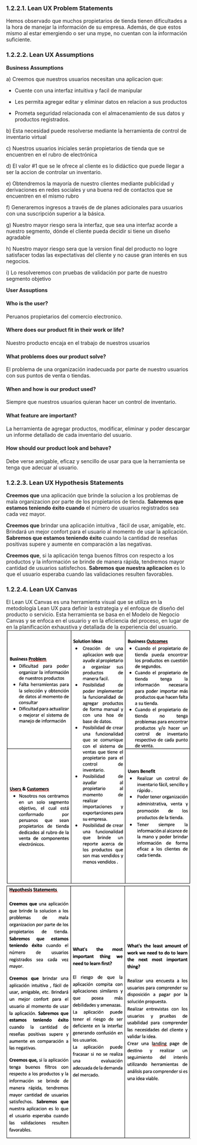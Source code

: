 ### 1.2.2.1. Lean UX Problem Statements
 Hemos observado que muchos propietarios de tienda tienen dificultades a la hora de manejar la información de su empresa. Además, de que estos mismo al estar emergiendo o ser una mype, no cuentan con la información suficiente.
### 1.2.2.2. Lean UX Assumptions
 **Business Assumptions** 
 
a) Creemos que nuestros usuarios necesitan una aplicacion que:
  
- Cuente con una interfaz intuitiva y facil de manipular

- Les permita agregar editar y eliminar datos en relacion a sus productos

- Prometa seguridad relacionada con el almacenamiento de sus datos y productos registrados. 

b) Esta necesidad puede resolverse mediante la herramienta de control de inventario virtual

c) Nuestros usuarios iniciales serán propietarios de tienda que se encuentren en el rubro de electrónica

d) El valor #1 que se le ofrece al cliente es lo didáctico que puede llegar a ser la accion de controlar un inventario.

e) Obtendremos la mayoría de nuestro clientes mediante publicidad y derivaciones en redes sociales y una buena red de contactos que se encuentren en el mismo rubro

f) Generaremos ingresos a través de de planes adicionales para usuarios con una suscripción superior a la básica.

g) Nuestro mayor riesgo sera la interfaz, que sea una interfaz acorde a nuestro segmento, dónde el cliente pueda decidir si tiene un diseño agradable

h) Nuestro mayor riesgo sera que la version final del producto no logre satisfacer todas las expectativas del cliente y no cause gran interés en sus negocios. 
 
i) Lo resolveremos con pruebas de validación por parte de nuestro segmento objetivo

 
 **User Assuptions**  
 
#### **Who is the user?** 
 Peruanos propietarios del comercio electronico.
#### **Where does our product fit in their work or life?**  
 Nuestro producto encaja en el trabajo de nuestros usuarios
#### **What problems does our product solve?**  
 El problema de una organización inadecuada por parte de nuestro usuarios con sus puntos de venta o tiendas.
#### **When and how is our product used?**  
 Siempre que nuestros usuarios quieran hacer un control de inventario.
#### **What feature are important?**  
 La herramienta de agregar productos, modificar, eliminar y poder descargar un informe detallado de cada inventario del usuario.
#### **How should our product look and behave?**  
 Debe verse amigable, eficaz y sencillo de usar para que la herramienta se tenga que adecuar al usuario.
### 1.2.2.3. Lean UX Hypothesis Statements

 **Creemos que** una aplicación que brinde la solucion a los problemas de mala organizacion por parte de los propietarios de tienda. **Sabremos que estamos teniendo éxito cuando** el número de usuarios registrados sea cada vez mayor.
 
 **Creemos que** brindar una aplicación intuitiva , fácil de usar, amigable, etc. Brindará un mejor confort para el usuario al momento de usar la aplicación. **Sabremos que estamos teniendo éxito** cuando la cantidad de reseñas positivas supere y aumente en comparación a las negativas.
 
 **Creemos que**, si la aplicación tenga buenos filtros con respecto a los productos y la información se brinde de manera rápida, tendremos mayor cantidad de usuarios satisfechos. **Sabremos que nuestra aplicacion** es lo que el usuario esperaba cuando las validaciones resulten favorables.
 
### 1.2.2.4. Lean UX Canvas

 El Lean UX Canvas es una herramienta visual que se utiliza en la metodología Lean UX para definir la estrategia y el enfoque de diseño del producto o servicio. Esta herramienta se basa en el Modelo de Negocio Canvas y se enfoca en el usuario y en la eficiencia del proceso, en lugar de en la planificación exhaustiva y detallada de la experiencia del usuario.
![Canva](https://github.com/ArtSoftt/EasyInventory-InformeDeProyecto/blob/release-1.0/Docs/Capitulo%20I/1.2.%20Solution%20Profile/img/LeanUXCanva1.png)
![Canva](https://github.com/ArtSoftt/EasyInventory-InformeDeProyecto/blob/release-1.0/Docs/Capitulo%20I/1.2.%20Solution%20Profile/img/LeanUXCanva2.png)
